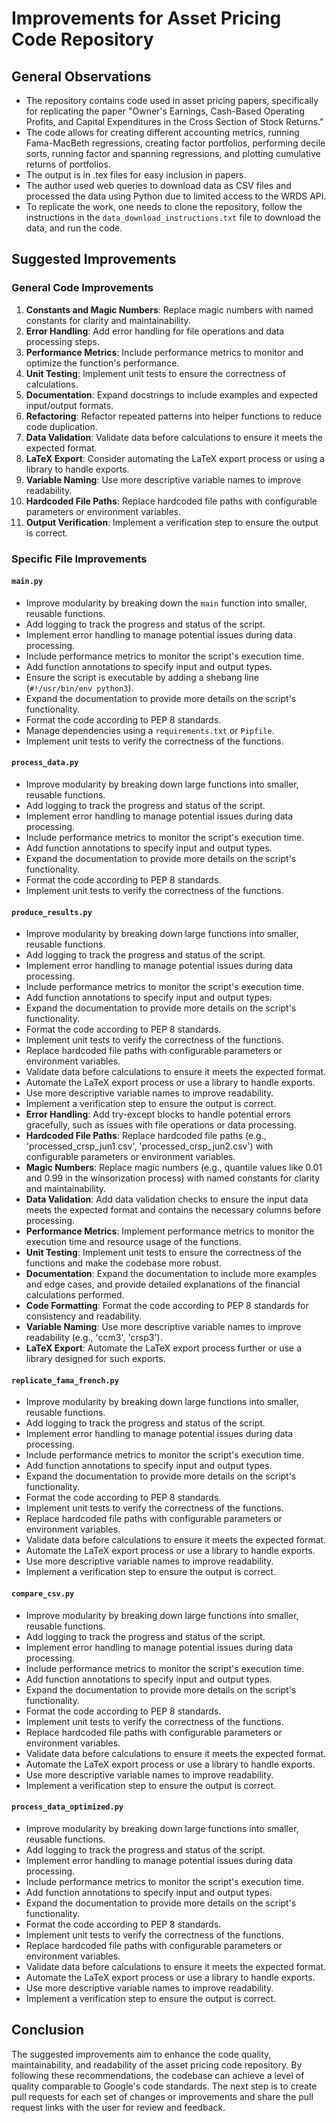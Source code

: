 # Improvements for Asset Pricing Code Repository

## General Observations
- The repository contains code used in asset pricing papers, specifically for replicating the paper "Owner's Earnings, Cash-Based Operating Profits, and Capital Expenditures in the Cross Section of Stock Returns."
- The code allows for creating different accounting metrics, running Fama-MacBeth regressions, creating factor portfolios, performing decile sorts, running factor and spanning regressions, and plotting cumulative returns of portfolios.
- The output is in .tex files for easy inclusion in papers.
- The author used web queries to download data as CSV files and processed the data using Python due to limited access to the WRDS API.
- To replicate the work, one needs to clone the repository, follow the instructions in the `data_download_instructions.txt` file to download the data, and run the code.

## Suggested Improvements

### General Code Improvements
1. **Constants and Magic Numbers**: Replace magic numbers with named constants for clarity and maintainability.
2. **Error Handling**: Add error handling for file operations and data processing steps.
3. **Performance Metrics**: Include performance metrics to monitor and optimize the function's performance.
4. **Unit Testing**: Implement unit tests to ensure the correctness of calculations.
5. **Documentation**: Expand docstrings to include examples and expected input/output formats.
6. **Refactoring**: Refactor repeated patterns into helper functions to reduce code duplication.
7. **Data Validation**: Validate data before calculations to ensure it meets the expected format.
8. **LaTeX Export**: Consider automating the LaTeX export process or using a library to handle exports.
9. **Variable Naming**: Use more descriptive variable names to improve readability.
10. **Hardcoded File Paths**: Replace hardcoded file paths with configurable parameters or environment variables.
11. **Output Verification**: Implement a verification step to ensure the output is correct.

### Specific File Improvements

#### `main.py`
- Improve modularity by breaking down the `main` function into smaller, reusable functions.
- Add logging to track the progress and status of the script.
- Implement error handling to manage potential issues during data processing.
- Include performance metrics to monitor the script's execution time.
- Add function annotations to specify input and output types.
- Ensure the script is executable by adding a shebang line (`#!/usr/bin/env python3`).
- Expand the documentation to provide more details on the script's functionality.
- Format the code according to PEP 8 standards.
- Manage dependencies using a `requirements.txt` or `Pipfile`.
- Implement unit tests to verify the correctness of the functions.

#### `process_data.py`
- Improve modularity by breaking down large functions into smaller, reusable functions.
- Add logging to track the progress and status of the script.
- Implement error handling to manage potential issues during data processing.
- Include performance metrics to monitor the script's execution time.
- Add function annotations to specify input and output types.
- Expand the documentation to provide more details on the script's functionality.
- Format the code according to PEP 8 standards.
- Implement unit tests to verify the correctness of the functions.

#### `produce_results.py`
- Improve modularity by breaking down large functions into smaller, reusable functions.
- Add logging to track the progress and status of the script.
- Implement error handling to manage potential issues during data processing.
- Include performance metrics to monitor the script's execution time.
- Add function annotations to specify input and output types.
- Expand the documentation to provide more details on the script's functionality.
- Format the code according to PEP 8 standards.
- Implement unit tests to verify the correctness of the functions.
- Replace hardcoded file paths with configurable parameters or environment variables.
- Validate data before calculations to ensure it meets the expected format.
- Automate the LaTeX export process or use a library to handle exports.
- Use more descriptive variable names to improve readability.
- Implement a verification step to ensure the output is correct.
- **Error Handling**: Add try-except blocks to handle potential errors gracefully, such as issues with file operations or data processing.
- **Hardcoded File Paths**: Replace hardcoded file paths (e.g., 'processed_crsp_jun1.csv', 'processed_crsp_jun2.csv') with configurable parameters or environment variables.
- **Magic Numbers**: Replace magic numbers (e.g., quantile values like 0.01 and 0.99 in the winsorization process) with named constants for clarity and maintainability.
- **Data Validation**: Add data validation checks to ensure the input data meets the expected format and contains the necessary columns before processing.
- **Performance Metrics**: Implement performance metrics to monitor the execution time and resource usage of the functions.
- **Unit Testing**: Implement unit tests to ensure the correctness of the functions and make the codebase more robust.
- **Documentation**: Expand the documentation to include more examples and edge cases, and provide detailed explanations of the financial calculations performed.
- **Code Formatting**: Format the code according to PEP 8 standards for consistency and readability.
- **Variable Naming**: Use more descriptive variable names to improve readability (e.g., 'ccm3', 'crsp3').
- **LaTeX Export**: Automate the LaTeX export process further or use a library designed for such exports.

#### `replicate_fama_french.py`
- Improve modularity by breaking down large functions into smaller, reusable functions.
- Add logging to track the progress and status of the script.
- Implement error handling to manage potential issues during data processing.
- Include performance metrics to monitor the script's execution time.
- Add function annotations to specify input and output types.
- Expand the documentation to provide more details on the script's functionality.
- Format the code according to PEP 8 standards.
- Implement unit tests to verify the correctness of the functions.
- Replace hardcoded file paths with configurable parameters or environment variables.
- Validate data before calculations to ensure it meets the expected format.
- Automate the LaTeX export process or use a library to handle exports.
- Use more descriptive variable names to improve readability.
- Implement a verification step to ensure the output is correct.

#### `compare_csv.py`
- Improve modularity by breaking down large functions into smaller, reusable functions.
- Add logging to track the progress and status of the script.
- Implement error handling to manage potential issues during data processing.
- Include performance metrics to monitor the script's execution time.
- Add function annotations to specify input and output types.
- Expand the documentation to provide more details on the script's functionality.
- Format the code according to PEP 8 standards.
- Implement unit tests to verify the correctness of the functions.
- Replace hardcoded file paths with configurable parameters or environment variables.
- Validate data before calculations to ensure it meets the expected format.
- Automate the LaTeX export process or use a library to handle exports.
- Use more descriptive variable names to improve readability.
- Implement a verification step to ensure the output is correct.

#### `process_data_optimized.py`
- Improve modularity by breaking down large functions into smaller, reusable functions.
- Add logging to track the progress and status of the script.
- Implement error handling to manage potential issues during data processing.
- Include performance metrics to monitor the script's execution time.
- Add function annotations to specify input and output types.
- Expand the documentation to provide more details on the script's functionality.
- Format the code according to PEP 8 standards.
- Implement unit tests to verify the correctness of the functions.
- Replace hardcoded file paths with configurable parameters or environment variables.
- Validate data before calculations to ensure it meets the expected format.
- Automate the LaTeX export process or use a library to handle exports.
- Use more descriptive variable names to improve readability.
- Implement a verification step to ensure the output is correct.

## Conclusion
The suggested improvements aim to enhance the code quality, maintainability, and readability of the asset pricing code repository. By following these recommendations, the codebase can achieve a level of quality comparable to Google's code standards. The next step is to create pull requests for each set of changes or improvements and share the pull request links with the user for review and feedback.

